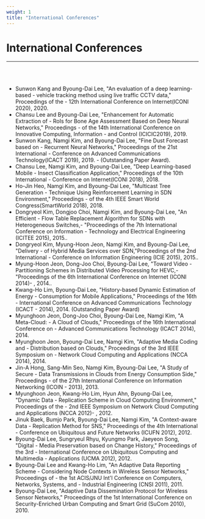 ```yaml
---
weight: 1
title: "International Conferences"
---
```


# International Conferences
---
<br><br>
- Sunwon Kang and Byoung-Dai Lee, "An evaluation of a deep learning-based - vehicle tracking method using live traffic CCTV data," Proceedings of the - 12th International Conference on Internet(ICONI 2020), 2020.
- Chansu Lee and Byoung-Dai Lee, "Enhancement for Automatic Extraction of - RoIs for Bone Age Assessment Based on Deep Neural Networks," Proceedings - of the 14th International Conference on Innovative Computing, Information - and Control (ICICIC2019), 2019.
- Sunwon Kang, Namgi Kim, and Byoung-Dai Lee, "Fine Dust Forecast based on - Recurrent Neural Networks," Proceedings of the 21st International - Conference on Advanced Communications Technology(ICACT 2019), 2019. - (Outstanding Paper Award).
- Chansu Lee, Namgi Kim, and Byoung-Dai Lee, "Deep Learning-based Mobile - Insect Classification Application," Proceedings of the 10th International - Conference on Internet(ICONI 2018), 2018.
- Ho-Jin Heo, Namgi Kim, and Byoung-Dai Lee, "Multicast Tree Generation - Technique Using Reinforcement Learning in SDN Environment," Proceedings - of the 4th IEEE Smart World Congress(SmartWorld 2018), 2018.
- Dongryeol Kim, Dongjoo Choi, Namgi Kim, and Byoung-Dai Lee, "An Efficient - Flow Table Replacement Algorithm for SDNs with Heterogeneous Switches,- "Proceedings of the 7th International Conference on Information - Technology and Electrical Engineering (ICITEE 2015), 2015..
- Dongryeol Kim, Myung-Hoon Jeon, Namgi Kim, and Byoung-Dai Lee, "Delivery - of Hybrid Media Services over SDN,"Proceedings of the 2nd International - Conference on Information Engineering (ICIE 2015), 2015..
- Myung-Hoon Jeon, Dong-Joo Choi, Byoung-Dai Lee, "Toward Video - Partitioning Schemes in Distributed Video Processing for HEVC,- "Proceedings of the 6th International Conference on Internet (ICONI 2014)- , 2014..
- Kwang-Ho Lim, Byoung-Dai Lee, "History-based Dynamic Estimation of Energy - Consumption for Mobile Applications," Proceedings of the 16th - International Conference on Advanced Communications Technology (ICACT - 2014), 2014. (Outstanding Paper Award)
- Myunghoon Jeon, Dong-Joo Choi, Byoung-Dai Lee, Namgi Kim, "A Meta-Cloud: - A Cloud of Clouds," Proceedings of the 16th International Conference on - Advanced Communications Technology (ICACT 2014), 2014.
- Myunghoon Jeon, Byoung-Dai Lee, Namgi Kim, "Adaptive Media Coding and - Distribution based on Clouds," Proceedings of the 3rd IEEE Symposium on - Network Cloud Computing and Applications (NCCA 2014), 2014.
- Jin-A Hong, Sang-Min Seo, Namgi Kim, Byoung-Dai Lee, "A Study of Secure - Data Transmissions in Clouds from Energy Consumption Side," Proceedings - of the 27th International Conference on Information Networking (ICOIN - 2013), 2013.
- Myunghoon Jeon, Kwang-Ho Lim, Hyun Ahn, Byoung-Dai Lee, "Dynamic Data - Replication Scheme in Cloud Computing Environment," Proceedings of the - 2nd IEEE Symposium on Network Cloud Computing and Applications (NCCA 2012)- , 2012.
- Jinuk Baek, Bumjo Park, Byoung-Dai Lee, Namgi Kim, "A Context-aware Data - Replication Method for SNS," Proceedings of the 4th International - Conference on Ubiquitous and Future Networks (ICUFN 2012), 2012.
- Byoung-Dai Lee, Sungryeul Rhyu, Kyungmo Park, Jaeyeon Song, "Digital - Media Preservation based on Change History," Proceedings of the 3rd - International Conference on Ubiquitous Computing and Multimedia - Applications (UCMA 2012), 2012.
- Byoung-Dai Lee and Kwang-Ho Lim, "An Adaptive Data Reporting Scheme - Considering Node Contexts in Wireless Sensor Networks," Proceedings of - the 1st ACIS/JNU Int'l Conference on Computers, Networks, Systems, and - Industrial Engineering (CNSI 2011), 2011.
- Byoung-Dai Lee, "Adaptive Data Dissemination Protocol for Wireless Sensor Networks," Proceedings of the 1st International Conference on Security-Enriched Urban Computing and Smart Grid (SuCom 2010), 2010.